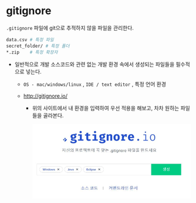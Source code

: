 # gitignore

`.gitignore` 파일에 git으로 추적하지 않을 파일을 관리한다.

```bash
data.csv # 특정 파일
secret_folder/ # 특정 폴더
*.zip    # 특정 확장자
```

* 일반적으로 개발 소스코드와 관련 없는 개발 환경 속에서 생성되는 파일들을 필수적으로 넣는다.

  * `OS - mac/windows/linux` , `IDE / text editor` , 특정 언어 환경

  * http://gitignore.io/

    * 위의 사이트에서 내 환경을 입력하여 우선 적용을 해보고, 차차 원하는 파일들을 골라본다.

      ![gitignoreio](image/gitignoreio.JPG)

